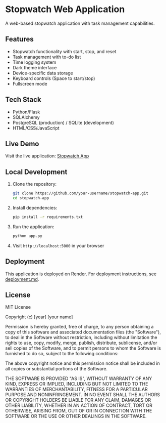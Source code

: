    # Stopwatch Web Application

   A web-based stopwatch application with task management capabilities.

   ## Features
   - Stopwatch functionality with start, stop, and reset
   - Task management with to-do list
   - Time logging system
   - Dark theme interface
   - Device-specific data storage
   - Keyboard controls (Space to start/stop)
   - Fullscreen mode

   ## Tech Stack
   - Python/Flask
   - SQLAlchemy
   - PostgreSQL (production) / SQLite (development)
   - HTML/CSS/JavaScript

   ## Live Demo
   Visit the live application: [Stopwatch App](https://your-app-name.onrender.com)

   ## Local Development
   1. Clone the repository:
      ```bash
      git clone https://github.com/your-username/stopwatch-app.git
      cd stopwatch-app
      ```

   2. Install dependencies:
      ```bash
      pip install -r requirements.txt
      ```

   3. Run the application:
      ```bash
      python app.py
      ```

   4. Visit `http://localhost:5000` in your browser

   ## Deployment
   This application is deployed on Render. For deployment instructions, see [deployment.md](deployment.md).

   ## License
   MIT License

   Copyright (c) [year] [your name]

   Permission is hereby granted, free of charge, to any person obtaining a copy
   of this software and associated documentation files (the "Software"), to deal
   in the Software without restriction, including without limitation the rights
   to use, copy, modify, merge, publish, distribute, sublicense, and/or sell
   copies of the Software, and to permit persons to whom the Software is
   furnished to do so, subject to the following conditions:

   The above copyright notice and this permission notice shall be included in all
   copies or substantial portions of the Software.

   THE SOFTWARE IS PROVIDED "AS IS", WITHOUT WARRANTY OF ANY KIND, EXPRESS OR
   IMPLIED, INCLUDING BUT NOT LIMITED TO THE WARRANTIES OF MERCHANTABILITY,
   FITNESS FOR A PARTICULAR PURPOSE AND NONINFRINGEMENT. IN NO EVENT SHALL THE
   AUTHORS OR COPYRIGHT HOLDERS BE LIABLE FOR ANY CLAIM, DAMAGES OR OTHER
   LIABILITY, WHETHER IN AN ACTION OF CONTRACT, TORT OR OTHERWISE, ARISING FROM,
   OUT OF OR IN CONNECTION WITH THE SOFTWARE OR THE USE OR OTHER DEALINGS IN THE
   SOFTWARE.